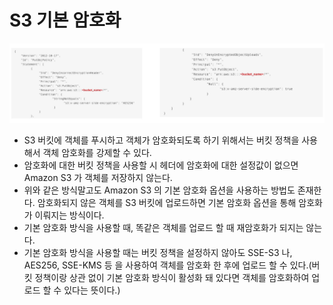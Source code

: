 # S3 기본 암호화

![](images/1.png)

- S3 버킷에 객체를 푸시하고 객체가 암호화되도록 하기 위해서는 버킷 정책을 사용해서 객체 암호화를 강제할 수 있다.
- 암호화에 대한 버킷 정책을 사용할 시 헤더에 암호화에 대한 설정값이 없으면 Amazon S3 가 객체를 저장하지 않는다.
- 위와 같은 방식말고도 Amazon S3 의 기본 암호화 옵션을 사용하는 방법도 존재한다. 암호화되지 않은 객체를 S3 버킷에 업로드하면 기본 암호화 옵션을 통해 암호화가 이뤄지는 방식이다.
- 기본 암호화 방식을 사용할 때, 똑같은 객체를 업로드 할 때 재암호화가 되지는 않는다.
- 기본 암호화 방식을 사용할 때는 버킷 정책을 설정하지 않아도 SSE-S3 나, AES256, SSE-KMS 등 을 사용하여 객체를 암호화 한 후에 업로드 할 수 있다.(버킷 정책이랑 상관 없이 기본 암호화 방식이 활성화 돼 있다면 객체를 암호화하여 업로드 할 수 있다는 뜻이다.)